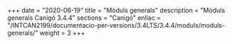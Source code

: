 +++
date        = "2020-06-19"
title       = "Mòduls generals"
description = "Mòduls generals Canigó 3.4.4"
sections    = "Canigó"
enllac		= "/INTCAN2199/documentacio-per-versions/3.4LTS/3.4.4/moduls/moduls-generals/"
weight		= 3
+++
